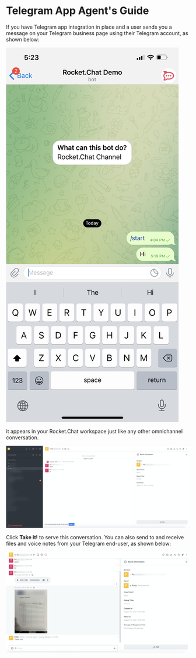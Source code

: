 # Telegram App Agent's Guide

If you have Telegram app integration in place and a user sends you a message on your Telegram business page using their Telegram account, as shown below:

![](../../../../.gitbook/assets/img_3509.png)

it appears in your Rocket.Chat workspace just like any other omnichannel conversation.

![](../../../../.gitbook/assets/image%20%28581%29.png)

 Click **Take It!** to serve this conversation. You can also send to and receive files and voice notes from your Telegram end-user, as shown below:

![](../../../../.gitbook/assets/image%20%28584%29.png)

